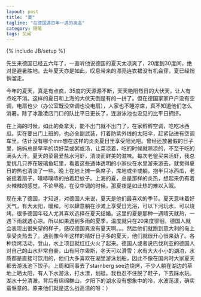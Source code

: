 ```yaml
---
layout: post
title: "夏"
tagline: "在德国遇百年一遇的高温"
category: 随笔
tags: 见闻
---
```

{% include JB/setup %}

先生来德国已经五六年了，一直听他说德国的夏天太凉爽了，20度到30度间，绝对是避暑胜地。去年夏天亦是如此，叹息带来的漂亮连衣裙没有机会穿，夏已经悄悄溜走。

今年的夏天，真是有点疯，35度的天源源不断，天天艳阳烈日的大伏天，让人有点吃不消。这样的夏日和上海的大伏天倒是有的一拼了。但在德国家家户户没有空调，电扇也少（办公室既没空调也没电扇），人家也不睡凉席，真不知道他们怎么消暑。除了冰激凌店门口的队比平日更长了，连游泳池也没见的比平日拥挤。

在上海的时候，如此的桑拿天，能不出门就不出门了，在家孵孵空调，吃吃冰西瓜。实在要出门上班的，也必全副武装，打着防紫外线的太阳伞，赶紧钻进有空调车里。估计没有哪个mm想在这样的炎炎夏日里享受阳光吧。曾经还放暑假的日子里，妈妈总是早早的烧好菜或粥或汤，让菜凉着，吃的时候就晾凉的，不至于吃的满头大汗。夏天的菜最爱盐水河虾，清淡而鲜美的滋味。每次老爸买来活虾，我总爱挑几只养在玻璃鱼缸里，看着这些通体透明的小家伙在水里游来游去，就觉得夏日的热也清淡了一些。晚上在地上摊一条席子，席地或坐或躺，抱半只冰西瓜，老爸摇着扇子，噗哧噗哧的拍着赶蚊子。上海的夏，总是那样的炎热，想起来仍有着火辣辣的感觉，不论早晚，在没空调的时候，那夏夜是如此热的难以入眠。

现在来了德国，才知道，对德国人来说，夏天是他们最喜欢的季节。夏天意味着好天气，有大太阳，暖和，可以肆意躺在沙滩上享受日光浴，可以下河玩水，可以烧烤。很多德国年轻人尤其喜欢选择在夏天结婚。这里的夏是那种一遇晴天就热，一遇下雨就透心凉。所以如果遇到多雨的夏季，温度就只在20来度徘徊，德国人就会表现出很失望的样子，感叹德国真没有夏天啊。。。然后他们就跑到意大利的岛上享受炎热去了。遇到像今年这样的晴好日子多的夏天，他们就很开心很来劲了。各种烧烤活动，登山，水上项目就红红火火了起来。德国人或者说巴伐利亚的德国人对自己的山水非常自豪，山有阿尔卑斯，冬天可以滑雪；水有大大小小的湖泊，水质都是直接可饮用的，他们大多喜欢在湖里游泳划船，因此不像在国内时大家夏天都去游泳池下饺子。上周和同事去了starnberg see边烧烤，不少人躺在湖边的草地上晒太阳，有人下水游泳，打水漂，划艇。我也忍不住脱了鞋子，下去踩水玩。湖水十分清澈，背后有绵绵群山，夕阳下的湖水没有想象中的冷，水波荡漾，确实蛮惬意的。原来他们就是这么战高温的呀：）



